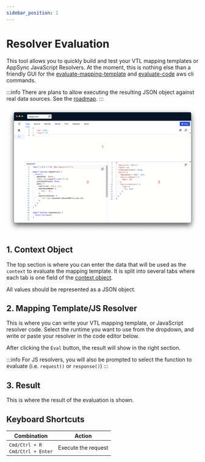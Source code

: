 ```yaml
---
sidebar_position: 1
---
```


# Resolver Evaluation

This tool allows you to quickly build and test your VTL mapping templates or AppSync JavaScript Resolvers. At the moment, this is nothing else than a friendly GUI for the [evaluate-mapping-template](https://docs.aws.amazon.com/cli/latest/reference/appsync/evaluate-mapping-template.html) and [evaluate-code](https://docs.aws.amazon.com/cli/latest/reference/appsync/evaluate-code.html) aws cli commands.

:::info
There are plans to allow executing the resulting JSON object against real data sources. See the [roadmap](https://github.com/orgs/graphboltdev/projects/1/views/1?filterQuery=mapping&pane=issue&itemId=11954302).
:::


![Mapping template evaluation](./img/evaluation.png)

## 1. Context Object

The top section is where you can enter the data that will be used as the `context` to evaluate the mapping template. It is split into several tabs where each tab is one field of the [context object](https://docs.aws.amazon.com/appsync/latest/devguide/resolver-context-reference-js.html).

All values should be represented as a JSON object.


## 2. Mapping Template/JS Resolver

This is where you can write your VTL mapping template, or JavaScript resolver code. 
Select the runtime you want to use from the dropdown, and write or paste your resolver in the code editor below. 


After clicking the `Eval` button, the result will show in the right section.

:::info
For JS resolvers, you will also be prompted to select the function to evaluate (i.e. `request()` or `response()`)
:::

## 3. Result

This is where the result of the evaluation is shown.

## Keyboard Shortcuts

| Combination | Action |
| -- | -- |
| `Cmd/Ctrl + R`<br/>`Cmd/Ctrl + Enter` | Execute the request |
